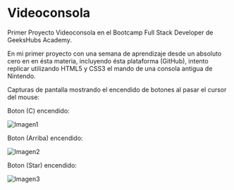# Videoconsola
Primer Proyecto Videoconsola en el Bootcamp Full Stack Developer de GeeksHubs Academy.

En mi primer proyecto con una semana de aprendizaje desde un absoluto cero en en ésta materia, incluyendo ésta plataforma (GitHub), intento replicar utilizando HTML5 y CSS3 el mando de una consola antigua de Nintendo.

Capturas de pantalla mostrando el encendido de botones al pasar el cursor del mouse:

Boton (C) encendido:

![Imagen1](https://user-images.githubusercontent.com/105054694/167313391-3f75c497-4644-459f-aa63-74881b753537.jpg)

Boton (Arriba) encendido:

![Imagen2](https://user-images.githubusercontent.com/105054694/167313457-0f60524e-028d-4a4e-9d81-c8d4bde44590.jpg)

Boton (Star) encendido:

![Imagen3](https://user-images.githubusercontent.com/105054694/167313464-472dce16-5427-4e29-b904-fe6f9ab429a2.jpg)





